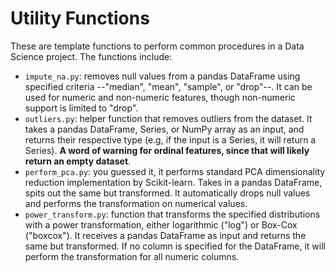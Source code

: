 # Utility Functions

These are template functions to perform common procedures in a Data Science project. The functions include:

- `impute_na.py`: removes null values from a pandas DataFrame using specified criteria --"median", "mean", "sample", or "drop"--. It can be used for numeric and non-numeric features, though non-numeric support is limited to "drop".
- `outliers.py`: helper function that removes outliers from the dataset. It takes a pandas DataFrame, Series, or NumPy array as an input, and returns their respective type (e.g, if the input is a Series, it will return a Series). **A word of warning for ordinal features, since that will likely return an empty dataset**.
- `perform_pca.py`: you guessed it, it performs standard PCA dimensionality reduction implementation by Scikit-learn. Takes in a pandas DataFrame, spits out the same but transformed. It automatically drops null values and performs the transformation on numerical values.
- `power_transform.py`: function that transforms the specified distributions with a power transformation, either logarithmic ("log") or Box-Cox ("boxcox"). It receives a pandas DataFrame as input and returns the same but transformed. If no column is specified for the DataFrame, it will perform the transformation for all numeric columns.